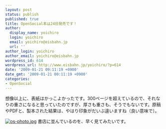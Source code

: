 ```yaml
---
layout: post
status: publish
published: true
title: OpenSocial本は24日発売です！
author:
  display_name: yoichiro
  login: yoichiro
  email: yoichiro@eisbahn.jp
  url: ''
author_login: yoichiro
author_email: yoichiro@eisbahn.jp
wordpress_id: 614
wordpress_url: http://www.eisbahn.jp/yoichiro/?p=614
date: '2009-01-21 09:11:19 +0900'
date_gmt: '2009-01-21 00:11:19 +0900'
categories:
- OpenSocial
---
```


想像以上に、表紙はかっこよかったです。300ページを超えているので、それなりの重さになると思っていたのですが、厚さも重さも、そうでもないです。原稿やPDFと、製本された結果は、やはり印象がだいぶ違いますね（良い意味で）。

[![os-photo.jpg](http://www.eisbahn.jp/yoichiro/images/os-photo.jpg)](http://www.amazon.co.jp/dp/4774137480?tag=eclipseplugin-22&camp=1027&creative=7407&linkCode=as4&creativeASIN=4774137480&adid=0KPYMM3HNS61HFRRTMXJ&)
書店に並んでいるのを、早く見てみたいです。
